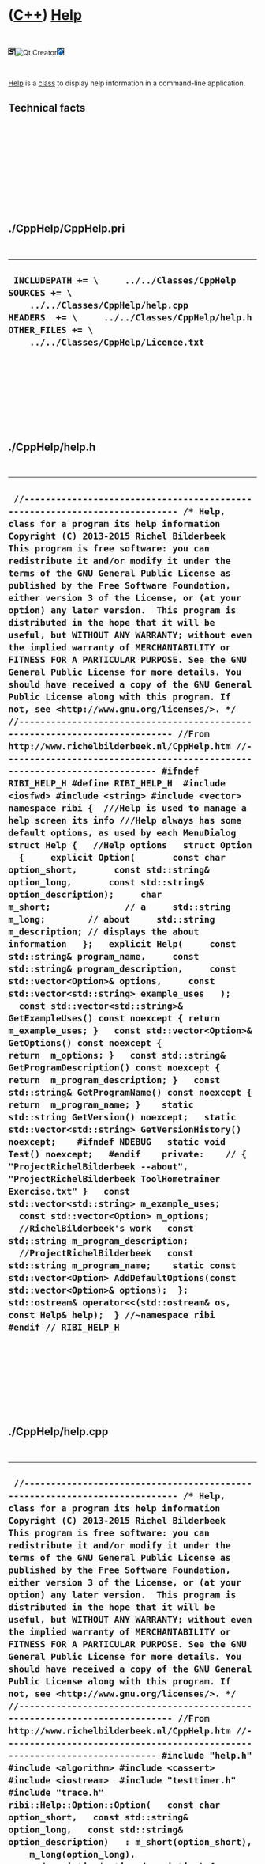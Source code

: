 



 

 

 

 

 

([C++](Cpp.htm)) [Help](CppHelp.htm)
====================================

 

![STL](PicStl.png)![Qt
Creator](PicQtCreator.png)![Lubuntu](PicLubuntu.png)

 

[Help](CppHelp.htm) is a [class](CppClass.htm) to display help
information in a command-line application.

Technical facts
---------------

 

 

 

 

 

 

./CppHelp/CppHelp.pri
---------------------

 

  --------------------------------------------------------------------------------------------------------------------------------------------------------------------------------------------------------
  ` INCLUDEPATH += \     ../../Classes/CppHelp  SOURCES += \     ../../Classes/CppHelp/help.cpp  HEADERS  += \     ../../Classes/CppHelp/help.h  OTHER_FILES += \     ../../Classes/CppHelp/Licence.txt`
  --------------------------------------------------------------------------------------------------------------------------------------------------------------------------------------------------------

 

 

 

 

 

./CppHelp/help.h
----------------

 

  --------------------------------------------------------------------------------------------------------------------------------------------------------------------------------------------------------------------------------------------------------------------------------------------------------------------------------------------------------------------------------------------------------------------------------------------------------------------------------------------------------------------------------------------------------------------------------------------------------------------------------------------------------------------------------------------------------------------------------------------------------------------------------------------------------------------------------------------------------------------------------------------------------------------------------------------------------------------------------------------------------------------------------------------------------------------------------------------------------------------------------------------------------------------------------------------------------------------------------------------------------------------------------------------------------------------------------------------------------------------------------------------------------------------------------------------------------------------------------------------------------------------------------------------------------------------------------------------------------------------------------------------------------------------------------------------------------------------------------------------------------------------------------------------------------------------------------------------------------------------------------------------------------------------------------------------------------------------------------------------------------------------------------------------------------------------------------------------------------------------------------------------------------------------------------------------------------------------------------------------------------------------------------------------------------------------------------------------------------------------------------------------------------------------------------------------------------------------------------------------------------------------------------------------------------------------------------------------------------------------------------------------------------------------------------------------------------------------------------------------------------------------------------------------------------------------------------------------------------------------------------------------------------------------
  ` //--------------------------------------------------------------------------- /* Help, class for a program its help information Copyright (C) 2013-2015 Richel Bilderbeek  This program is free software: you can redistribute it and/or modify it under the terms of the GNU General Public License as published by the Free Software Foundation, either version 3 of the License, or (at your option) any later version.  This program is distributed in the hope that it will be useful, but WITHOUT ANY WARRANTY; without even the implied warranty of MERCHANTABILITY or FITNESS FOR A PARTICULAR PURPOSE. See the GNU General Public License for more details. You should have received a copy of the GNU General Public License along with this program. If not, see <http://www.gnu.org/licenses/>. */ //--------------------------------------------------------------------------- //From http://www.richelbilderbeek.nl/CppHelp.htm //--------------------------------------------------------------------------- #ifndef RIBI_HELP_H #define RIBI_HELP_H  #include <iosfwd> #include <string> #include <vector>  namespace ribi {  ///Help is used to manage a help screen its info ///Help always has some default options, as used by each MenuDialog struct Help {   //Help options   struct Option   {     explicit Option(       const char option_short,       const std::string& option_long,       const std::string& option_description);     char m_short;              // a     std::string m_long;        // about     std::string m_description; // displays the about information   };   explicit Help(     const std::string& program_name,     const std::string& program_description,     const std::vector<Option>& options,     const std::vector<std::string> example_uses   );    const std::vector<std::string>& GetExampleUses() const noexcept { return m_example_uses; }   const std::vector<Option>& GetOptions() const noexcept { return  m_options; }   const std::string& GetProgramDescription() const noexcept { return  m_program_description; }   const std::string& GetProgramName() const noexcept { return  m_program_name; }    static std::string GetVersion() noexcept;   static std::vector<std::string> GetVersionHistory() noexcept;    #ifndef NDEBUG   static void Test() noexcept;   #endif    private:    // { "ProjectRichelBilderbeek --about", "ProjectRichelBilderbeek ToolHometrainer Exercise.txt" }   const std::vector<std::string> m_example_uses;   const std::vector<Option> m_options;    //RichelBilderbeek's work   const std::string m_program_description;    //ProjectRichelBilderbeek   const std::string m_program_name;    static const std::vector<Option> AddDefaultOptions(const std::vector<Option>& options);  };  std::ostream& operator<<(std::ostream& os, const Help& help);  } //~namespace ribi  #endif // RIBI_HELP_H`
  --------------------------------------------------------------------------------------------------------------------------------------------------------------------------------------------------------------------------------------------------------------------------------------------------------------------------------------------------------------------------------------------------------------------------------------------------------------------------------------------------------------------------------------------------------------------------------------------------------------------------------------------------------------------------------------------------------------------------------------------------------------------------------------------------------------------------------------------------------------------------------------------------------------------------------------------------------------------------------------------------------------------------------------------------------------------------------------------------------------------------------------------------------------------------------------------------------------------------------------------------------------------------------------------------------------------------------------------------------------------------------------------------------------------------------------------------------------------------------------------------------------------------------------------------------------------------------------------------------------------------------------------------------------------------------------------------------------------------------------------------------------------------------------------------------------------------------------------------------------------------------------------------------------------------------------------------------------------------------------------------------------------------------------------------------------------------------------------------------------------------------------------------------------------------------------------------------------------------------------------------------------------------------------------------------------------------------------------------------------------------------------------------------------------------------------------------------------------------------------------------------------------------------------------------------------------------------------------------------------------------------------------------------------------------------------------------------------------------------------------------------------------------------------------------------------------------------------------------------------------------------------------------------------------

 

 

 

 

 

./CppHelp/help.cpp
------------------

 

  ----------------------------------------------------------------------------------------------------------------------------------------------------------------------------------------------------------------------------------------------------------------------------------------------------------------------------------------------------------------------------------------------------------------------------------------------------------------------------------------------------------------------------------------------------------------------------------------------------------------------------------------------------------------------------------------------------------------------------------------------------------------------------------------------------------------------------------------------------------------------------------------------------------------------------------------------------------------------------------------------------------------------------------------------------------------------------------------------------------------------------------------------------------------------------------------------------------------------------------------------------------------------------------------------------------------------------------------------------------------------------------------------------------------------------------------------------------------------------------------------------------------------------------------------------------------------------------------------------------------------------------------------------------------------------------------------------------------------------------------------------------------------------------------------------------------------------------------------------------------------------------------------------------------------------------------------------------------------------------------------------------------------------------------------------------------------------------------------------------------------------------------------------------------------------------------------------------------------------------------------------------------------------------------------------------------------------------------------------------------------------------------------------------------------------------------------------------------------------------------------------------------------------------------------------------------------------------------------------------------------------------------------------------------------------------------------------------------------------------------------------------------------------------------------------------------------------------------------------------------------------------------------------------------------------------------------------------------------------------------------------------------------------------------------------------------------------------------------------------------------------------------------------------------------------------------------------------------------------------------------------------------------------------------------------------------------------------------------------------------------------------------------------------------------------------------------------------------------------------------------------------------------------------------------------------------------------------------------------------------------------------------------------------------------------------------------------------------------------------------------------------------------------------------------------------------------------------------------------------------------------------------------------------------------------------------------------------------------------------------------------------------------------------------------------------------------------------------------------------------------------------------------------------------------------------------------------------------------------------------------------------------------------------------------------------------------------------------------------------------------------------------------------------------------------------------------------------------------------------------------------------------------------------------------------------------------------------------------------------------------------------------------------------------------------------------------------------------------------------------------------------------------------------------------------------------------------------------------------------------------------------------------------------------------------------------------------------------------------------------------------------------------------------------------------------------------------------------------------------------------------------------------------------------------------------------------------------------------------------------------------------------------------------------------------------------------------------------------------------------------------------------------------------------------------------------------------------------------------------------------------------------------------------------------------------------------------------------------------------------------------------------------------------------------------------------------------------------------------------------------------------------------------------------------------------------------------------------------------------------------------------------------------------------------------------------------------------------------------------------------------------------------------------------------------------------------------------------------------------------------------------------------------------------------------------------------------------------------------------------------------------------------------------------------
  ` //--------------------------------------------------------------------------- /* Help, class for a program its help information Copyright (C) 2013-2015 Richel Bilderbeek  This program is free software: you can redistribute it and/or modify it under the terms of the GNU General Public License as published by the Free Software Foundation, either version 3 of the License, or (at your option) any later version.  This program is distributed in the hope that it will be useful, but WITHOUT ANY WARRANTY; without even the implied warranty of MERCHANTABILITY or FITNESS FOR A PARTICULAR PURPOSE. See the GNU General Public License for more details. You should have received a copy of the GNU General Public License along with this program. If not, see <http://www.gnu.org/licenses/>. */ //--------------------------------------------------------------------------- //From http://www.richelbilderbeek.nl/CppHelp.htm //--------------------------------------------------------------------------- #include "help.h"  #include <algorithm> #include <cassert> #include <iostream>  #include "testtimer.h" #include "trace.h"  ribi::Help::Option::Option(   const char option_short,   const std::string& option_long,   const std::string& option_description)   : m_short(option_short),     m_long(option_long),     m_description(option_description) {   #ifndef NDEBUG   const int max_chars_per_line = 80;   const int chars_for_padding = 7;   const int max_chars = max_chars_per_line - chars_for_padding;   const int chars_used = static_cast<int>(1 + m_long.size() + m_description.size());   if (chars_used > max_chars)   {     TRACE("ERROR");     TRACE(chars_used);     TRACE(max_chars);     TRACE(option_short);     TRACE(option_long);     TRACE(option_description);   }   assert(chars_used <= max_chars && "Options must be kept short to fit on a line");   //os << "-" << p.m_short << ", --" << p.m_long << "  " << p.m_description << '\n';   #endif }   ribi::Help::Help(   const std::string& program_name,   const std::string& program_description,   const std::vector<Option>& options,   const std::vector<std::string> example_uses)   : m_example_uses(example_uses),     m_options(AddDefaultOptions(options)),     m_program_description(program_description),     m_program_name(program_name) {   #ifndef NDEBUG   Test();    //checks if there are no short or long option occurring twice   const std::size_t sz = m_options.size();   for (std::size_t i=0; i!=sz-1; ++i)   {     const Option& a { m_options[i] };     for (std::size_t j=i+1; j!=sz; ++j)     {       assert(j < m_options.size());       const Option& b { m_options[j] };       if (a.m_short == b.m_short         || a.m_long == b.m_long)       {         TRACE(a.m_short);         TRACE(a.m_long);         TRACE(a.m_description);         TRACE(b.m_short);         TRACE(b.m_long);         TRACE(b.m_description);       }       assert(a.m_short != b.m_short         && "Every short option must be unique");       assert(a.m_long != b.m_long         && "Every long option must be unique");     }   }   #endif }  const std::vector<ribi::Help::Option> ribi::Help::AddDefaultOptions(const std::vector<Option>& options) {   //v: unpadded Options   std::vector<Option> v { options };   v.push_back(Option('a',"about","display about message"));   v.push_back(Option('h',"help","display this help message"));   v.push_back(Option('i',"history","display version history"));   v.push_back(Option('l',"licence","display licence"));   v.push_back(Option('v',"version","display version"));    //Find the longest long option, for padding   const int max_length {     static_cast<int>(       std::max_element(         v.begin(), v.end(),         [](const Option& lhs, const Option& rhs)         {           return lhs.m_long.size() < rhs.m_long.size();         }       )->m_long.size()     )   };   //w: padded options   std::vector<Option> w;   for (Option& p: v)   {     const int sz = static_cast<int>(p.m_long.size());     assert(max_length >= sz);     const int n_spaces = max_length - sz;     assert(n_spaces >= 0);     const std::string s = p.m_long       + (n_spaces > 0 ? std::string(n_spaces,' '): std::string());     assert(max_length == static_cast<int>(s.size()));     const Option q(p.m_short,s,p.m_description);     w.push_back(q);   }    //Sorts by short option   //Also checks if there are no short or long option occurring twice   std::sort(     w.begin(),w.end(),     [](const Option& lhs, const Option& rhs)       {         #ifndef NDEBUG         if (lhs.m_short == rhs.m_short           || lhs.m_long == rhs.m_long)         {           TRACE(lhs.m_short);           TRACE(lhs.m_long);           TRACE(lhs.m_description);           TRACE(rhs.m_short);           TRACE(rhs.m_long);           TRACE(rhs.m_description);         }         #endif         assert(lhs.m_short != rhs.m_short           && "Every short option must be unique");         assert(lhs.m_long != rhs.m_long           && "Every long option must be unique");         return lhs.m_short < rhs.m_short;       }     );    return w; }  std::string ribi::Help::GetVersion() noexcept {   return "1.1"; }  std::vector<std::string> ribi::Help::GetVersionHistory() noexcept {   return {     "201x-xx-xx: Version 1.0: initial version",     "2014-02-27: Version 1.1: started versioning"   }; }  #ifndef NDEBUG void ribi::Help::Test() noexcept {   {     static bool is_tested{false};     if (is_tested) return;     is_tested = true;   }   const TestTimer test_timer(__func__,__FILE__,1.0); } #endif  std::ostream& ribi::operator<<(std::ostream& os, const Help& help) {   os     << help.GetProgramName() << " help menu\n"     << "\n"     << help.GetProgramDescription() << "\n"     << "\n"     << "Allowed options for " << help.GetProgramName() << ":\n";   for (const Help::Option& p: help.GetOptions())   {     os << "-" << p.m_short << ", --" << p.m_long << "  " << p.m_description << '\n';   }   os     << "\n"     << "Example uses:\n";   for (const std::string& s: help.GetExampleUses())   {     os << "  " << s << '\n';   }   return os; }`
  ----------------------------------------------------------------------------------------------------------------------------------------------------------------------------------------------------------------------------------------------------------------------------------------------------------------------------------------------------------------------------------------------------------------------------------------------------------------------------------------------------------------------------------------------------------------------------------------------------------------------------------------------------------------------------------------------------------------------------------------------------------------------------------------------------------------------------------------------------------------------------------------------------------------------------------------------------------------------------------------------------------------------------------------------------------------------------------------------------------------------------------------------------------------------------------------------------------------------------------------------------------------------------------------------------------------------------------------------------------------------------------------------------------------------------------------------------------------------------------------------------------------------------------------------------------------------------------------------------------------------------------------------------------------------------------------------------------------------------------------------------------------------------------------------------------------------------------------------------------------------------------------------------------------------------------------------------------------------------------------------------------------------------------------------------------------------------------------------------------------------------------------------------------------------------------------------------------------------------------------------------------------------------------------------------------------------------------------------------------------------------------------------------------------------------------------------------------------------------------------------------------------------------------------------------------------------------------------------------------------------------------------------------------------------------------------------------------------------------------------------------------------------------------------------------------------------------------------------------------------------------------------------------------------------------------------------------------------------------------------------------------------------------------------------------------------------------------------------------------------------------------------------------------------------------------------------------------------------------------------------------------------------------------------------------------------------------------------------------------------------------------------------------------------------------------------------------------------------------------------------------------------------------------------------------------------------------------------------------------------------------------------------------------------------------------------------------------------------------------------------------------------------------------------------------------------------------------------------------------------------------------------------------------------------------------------------------------------------------------------------------------------------------------------------------------------------------------------------------------------------------------------------------------------------------------------------------------------------------------------------------------------------------------------------------------------------------------------------------------------------------------------------------------------------------------------------------------------------------------------------------------------------------------------------------------------------------------------------------------------------------------------------------------------------------------------------------------------------------------------------------------------------------------------------------------------------------------------------------------------------------------------------------------------------------------------------------------------------------------------------------------------------------------------------------------------------------------------------------------------------------------------------------------------------------------------------------------------------------------------------------------------------------------------------------------------------------------------------------------------------------------------------------------------------------------------------------------------------------------------------------------------------------------------------------------------------------------------------------------------------------------------------------------------------------------------------------------------------------------------------------------------------------------------------------------------------------------------------------------------------------------------------------------------------------------------------------------------------------------------------------------------------------------------------------------------------------------------------------------------------------------------------------------------------------------------------------------------------------------------------------------------------------------------------

 

 

 

 

 





 

[![Valid XHTML 1.0 Strict](valid-xhtml10.png){width="88"
height="31"}](http://validator.w3.org/check?uri=referer)

This page has been created by the [tool](Tools.htm)
[CodeToHtml](ToolCodeToHtml.htm)
